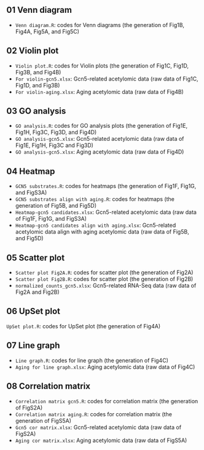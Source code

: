 ## 01 Venn diagram

- `Venn diagram.R`: codes for Venn diagrams (the generation of Fig1B, Fig4A, Fig5A, and Fig5C)


## 02 Violin plot

- `Violin plot.R`: codes for Violin plots (the generation of Fig1C, Fig1D, Fig3B, and Fig4B)
- `For violin-gcn5.xlsx`: Gcn5-related acetylomic data (raw data of Fig1C, Fig1D, and Fig3B)
- `For violin-aging.xlsx`: Aging acetylomic data (raw data of Fig4B)


## 03 GO analysis

- `GO analysis.R`: codes for GO analysis plots (the generation of Fig1E, Fig1H, Fig3C, Fig3D, and Fig4D) 
- `GO analysis-gcn5.xlsx`: Gcn5-related acetylomic data (raw data of Fig1E, Fig1H, Fig3C and Fig3D)
- `GO analysis-gcn5.xlsx`: Aging acetylomic data (raw data of Fig4D)


## 04 Heatmap

- `GCN5 substrates.R`: codes for heatmaps (the generation of Fig1F, Fig1G, and FigS3A) 
- `GCN5 substrates align with aging.R`: codes for heatmaps (the generation of Fig5B, and Fig5D) 
- `Heatmap-gcn5 candidates.xlsx`: Gcn5-related acetylomic data (raw data of Fig1F, Fig1G, and FigS3A)
- `Heatmap-gcn5 candidates align with aging.xlsx`: Gcn5-related acetylomic data align with aging acetylomic data (raw data of Fig5B, and Fig5D)


## 05 Scatter plot

- `Scatter plot Fig2A.R`: codes for scatter plot (the generation of Fig2A) 
- `Scatter plot Fig2B.R`: codes for scatter plot (the generation of Fig2B) 
- `normalized_counts_gcn5.xlsx`: Gcn5-related RNA-Seq data (raw data of Fig2A and Fig2B)


## 06 UpSet plot

`UpSet plot.R`: codes for UpSet plot (the generation of Fig4A) 


## 07 Line graph

- `Line graph.R`: codes for line graph (the generation of Fig4C) 
- `Aging for line graph.xlsx`: Aging acetylomic data (raw data of Fig4C) 


## 08 Correlation matrix

- `Correlation matrix gcn5.R`: codes for correlation matrix (the generation of FigS2A) 
- `Correlation matrix aging.R`: codes for correlation matrix (the generation of FigS5A) 
- `Gcn5 cor matrix.xlsx`: Gcn5-related acetylomic data (raw data of FigS2A) 
- `Aging cor matrix.xlsx`: Aging acetylomic data (raw data of FigS5A)

